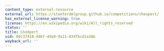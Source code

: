 ```yaml
---
content_type: external-resource
external_url: https://stanfordmlgroup.github.io/competitions/chexpert/
has_external_license_warning: true
license: https://en.wikipedia.org/wiki/All_rights_reserved
status: ''
title: CheXpert
uid: 0dc37418-44bf-49a9-9a11-834fbcd1a38b
wayback_url: ''
---
```

